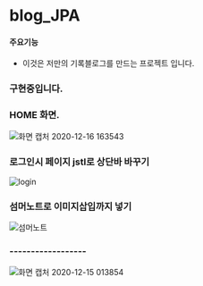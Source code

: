 # blog_JPA


#### 주요기능

- 이것은 저만의 기록블로그를 만드는 프로젝트 입니다. 



### 구현중입니다.

### HOME 화면.
![화면 캡처 2020-12-16 163543](https://user-images.githubusercontent.com/66085260/102318558-db43fe80-3fbc-11eb-9aeb-c34883186927.png)




### 로그인시 페이지 jstl로 상단바 바꾸기
![login](https://user-images.githubusercontent.com/66085260/103441915-bb872880-4c94-11eb-8a86-5e9738d8ff30.PNG)

### 섬머노트로 이미지삽입까지 넣기
![섬머노트](https://user-images.githubusercontent.com/66085260/103455389-f4281000-4d2f-11eb-8b58-97d47bc473d1.PNG)


### ------------------
![화면 캡처 2020-12-15 013854](https://user-images.githubusercontent.com/66085260/102108510-61096200-3e76-11eb-93f1-952d6066b260.png)
